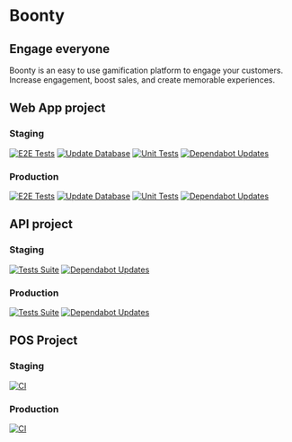 # Boonty

## Engage everyone

Boonty is an easy to use gamification platform to engage your customers. Increase engagement, boost sales, and create memorable experiences.

## Web App project

### Staging

[![E2E Tests](https://github.com/boonty-io/webapp/actions/workflows/e2e-tests.yml/badge.svg?branch=staging)](https://github.com/boonty-io/webapp/actions/workflows/e2e-tests.yml)
[![Update Database](https://github.com/boonty-io/webapp/actions/workflows/update-database.yml/badge.svg?branch=staging)](https://github.com/boonty-io/webapp/actions/workflows/update-database.yml)
[![Unit Tests](https://github.com/boonty-io/webapp/actions/workflows/unit-tests.yml/badge.svg?branch=staging)](https://github.com/boonty-io/webapp/actions/workflows/unit-tests.yml)
[![Dependabot Updates](https://github.com/boonty-io/webapp/actions/workflows/dependabot/dependabot-updates/badge.svg?branch=staging)](https://github.com/boonty-io/webapp/actions/workflows/dependabot/dependabot-updates)

### Production

[![E2E Tests](https://github.com/boonty-io/webapp/actions/workflows/e2e-tests.yml/badge.svg?branch=main)](https://github.com/boonty-io/webapp/actions/workflows/e2e-tests.yml)
[![Update Database](https://github.com/boonty-io/webapp/actions/workflows/update-database.yml/badge.svg?branch=main)](https://github.com/boonty-io/webapp/actions/workflows/update-database.yml)
[![Unit Tests](https://github.com/boonty-io/webapp/actions/workflows/unit-tests.yml/badge.svg?branch=main)](https://github.com/boonty-io/webapp/actions/workflows/unit-tests.yml)
[![Dependabot Updates](https://github.com/boonty-io/webapp/actions/workflows/dependabot/dependabot-updates/badge.svg?branch=main)](https://github.com/boonty-io/webapp/actions/workflows/dependabot/dependabot-updates)

## API project

### Staging

[![Tests Suite](https://github.com/boonty-io/loyalty-payment-api/actions/workflows/test.yml/badge.svg?branch=staging)](https://github.com/boonty-io/loyalty-payment-api/actions/workflows/test.yml)
[![Dependabot Updates](https://github.com/boonty-io/loyalty-payment-api/actions/workflows/dependabot/dependabot-updates/badge.svg?branch=staging)](https://github.com/boonty-io/loyalty-payment-api/actions/workflows/dependabot/dependabot-updates)

### Production

[![Tests Suite](https://github.com/boonty-io/loyalty-payment-api/actions/workflows/test.yml/badge.svg?branch=main)](https://github.com/boonty-io/loyalty-payment-api/actions/workflows/test.yml)
[![Dependabot Updates](https://github.com/boonty-io/loyalty-payment-api/actions/workflows/dependabot/dependabot-updates/badge.svg?branch=main)](https://github.com/boonty-io/loyalty-payment-api/actions/workflows/dependabot/dependabot-updates)

## POS Project

### Staging

[![CI](https://github.com/boonty-io/boonty-pos-app/actions/workflows/ci.yml/badge.svg?branch=staging)](https://github.com/boonty-io/boonty-pos-app/actions/workflows/ci.yml)

### Production

[![CI](https://github.com/boonty-io/boonty-pos-app/actions/workflows/ci.yml/badge.svg?branch=main)](https://github.com/boonty-io/boonty-pos-app/actions/workflows/ci.yml)
